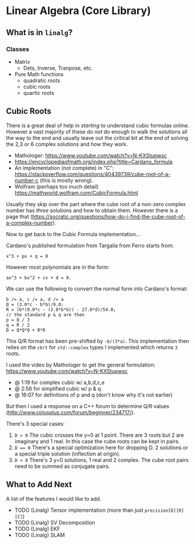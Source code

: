 # Linear Algebra (Core Library)

## What is in `linalg`?
### Classes

* Matrix
  * Dets, Inverse, Tranpose, etc.
* Pure Math functions
  * quadratic roots
  * cubic roots
  * quartic roots

## Cubic Roots

There is a great deal of help in *starting* to understand cubic formulas online. However a vast majority of these _do not_ do enough to walk the solutions all the way to the end and usually leave out the critical bit at the end of solving the 2,3 or 6 complex solutions and how they work.

* Mathologer: https://www.youtube.com/watch?v=N-KXStupwsc
* https://encyclopediaofmath.org/index.php?title=Cardano_formula
* An implementation (not complete) in "C": https://stackoverflow.com/questions/40439739/cube-root-of-a-number-c (this is mostly wrong).
* Wolfram (perhaps too much detail) https://mathworld.wolfram.com/CubicFormula.html

Usually they skip over the part where the cube root of a non-zero complex number has _three_ solutions and how to obtain them. However there is a page that (https://socratic.org/questions/how-do-i-find-the-cube-root-of-a-complex-number).

Now to get back to the Cubic Formula implementation...

Cardano's published formulation from Targalia from Ferro starts from:

    x^3 + px + q = 0

However most polynomials are in the form:

    ax^3 + bx^2 + cx + d = 0.

We can use the following to convert the normal form into Cardano's format:

    b /= a, c /= a, d /= a
    Q = (3.0*c - b*b)/9.0;
    R = (b*(9.0*c - (2.0*b*b)) - 27.0*d)/54.0;
    // the standard p & q are then
    p = Q / 3
    q = R / 2
    D = Q*Q*Q + R*R

This Q/R format has been pre-shifted by `-b/(3*a)`. This implementation then
relies on the `cbrt` for `std::complex` types I implemented which returns `3` roots.

I used the video by Mathologer to get the general formulation: https://www.youtube.com/watch?v=N-KXStupwsc

* @ 1:19 for complex cubic w/ a,b,d,c,e
* @ 2:56 for simplified cubic w/ p & q.
* @ 16:07 for definitions of p and q (don't know why it's not earlier)

But then I used a response on a C++ forum to determine Q/R values (http://www.cplusplus.com/forum/beginner/234717/).

There's 3 special cases:

1. `D > 0`
    The cubic crosses the y=0 at 1 point. There are 3 roots but 2 are imaginary and 1 real. In this case the cube roots can be kept in pairs.
2. `D == 0`
    There's a special optimization here for dropping D. 2 solutions or a special triple solution (inflection at origin).
3. `D < 0`
    There's 3 y=0 solutions, 1 real and 2 complex. The cube root pairs need to be summed as conjugate pairs.

## What to Add Next

A list of the features I would like to add.

* TODO (Linalg) Tensor implementation (more than just `precision[D][R][C]`)
* TODO (Linalg) SV Decomposition
* TODO (Linalg) EKF
* TODO (Linalg) SLAM
